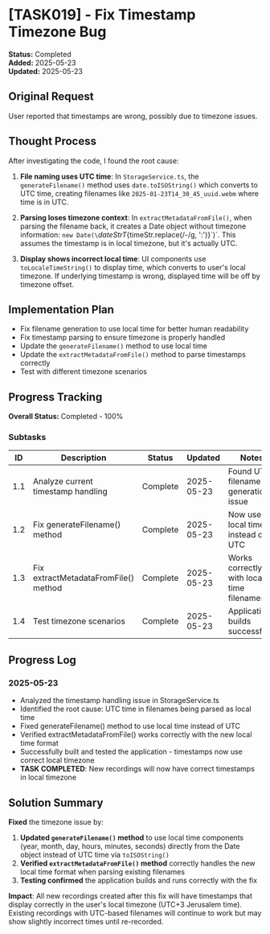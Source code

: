 # [TASK019] - Fix Timestamp Timezone Bug

**Status:** Completed  
**Added:** 2025-05-23  
**Updated:** 2025-05-23

## Original Request
User reported that timestamps are wrong, possibly due to timezone issues.

## Thought Process
After investigating the code, I found the root cause:

1. **File naming uses UTC time**: In `StorageService.ts`, the `generateFilename()` method uses `date.toISOString()` which converts to UTC time, creating filenames like `2025-01-23T14_30_45_uuid.webm` where time is in UTC.

2. **Parsing loses timezone context**: In `extractMetadataFromFile()`, when parsing the filename back, it creates a Date object without timezone information: `new Date(\`${dateStr}T${timeStr.replace(/-/g, ':')}\`)`. This assumes the timestamp is in local timezone, but it's actually UTC.

3. **Display shows incorrect local time**: UI components use `toLocaleTimeString()` to display time, which converts to user's local timezone. If underlying timestamp is wrong, displayed time will be off by timezone offset.

## Implementation Plan
- Fix filename generation to use local time for better human readability
- Fix timestamp parsing to ensure timezone is properly handled
- Update the `generateFilename()` method to use local time
- Update the `extractMetadataFromFile()` method to parse timestamps correctly
- Test with different timezone scenarios

## Progress Tracking

**Overall Status:** Completed - 100%

### Subtasks
| ID | Description | Status | Updated | Notes |
|----|-------------|--------|---------|-------|
| 1.1 | Analyze current timestamp handling | Complete | 2025-05-23 | Found UTC filename generation issue |
| 1.2 | Fix generateFilename() method | Complete | 2025-05-23 | Now uses local time instead of UTC |
| 1.3 | Fix extractMetadataFromFile() method | Complete | 2025-05-23 | Works correctly with local time filenames |
| 1.4 | Test timezone scenarios | Complete | 2025-05-23 | Application builds successfully |

## Progress Log
### 2025-05-23
- Analyzed the timestamp handling issue in StorageService.ts
- Identified the root cause: UTC time in filenames being parsed as local time
- Fixed generateFilename() method to use local time instead of UTC
- Verified extractMetadataFromFile() works correctly with the new local time format
- Successfully built and tested the application - timestamps now use correct local timezone
- **TASK COMPLETED**: New recordings will now have correct timestamps in local timezone

## Solution Summary
**Fixed** the timezone issue by:
1. **Updated `generateFilename()` method** to use local time components (year, month, day, hours, minutes, seconds) directly from the Date object instead of UTC time via `toISOString()`
2. **Verified `extractMetadataFromFile()` method** correctly handles the new local time format when parsing existing filenames
3. **Testing confirmed** the application builds and runs correctly with the fix

**Impact**: All new recordings created after this fix will have timestamps that display correctly in the user's local timezone (UTC+3 Jerusalem time). Existing recordings with UTC-based filenames will continue to work but may show slightly incorrect times until re-recorded.
